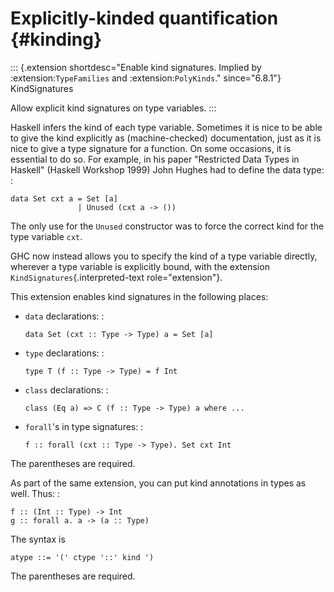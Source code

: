 Explicitly-kinded quantification {#kinding}
================================

::: {.extension shortdesc="Enable kind signatures.
Implied by :extension:`TypeFamilies` and :extension:`PolyKinds`." since="6.8.1"}
KindSignatures

Allow explicit kind signatures on type variables.
:::

Haskell infers the kind of each type variable. Sometimes it is nice to
be able to give the kind explicitly as (machine-checked) documentation,
just as it is nice to give a type signature for a function. On some
occasions, it is essential to do so. For example, in his paper
\"Restricted Data Types in Haskell\" (Haskell Workshop 1999) John Hughes
had to define the data type: :

    data Set cxt a = Set [a]
                   | Unused (cxt a -> ())

The only use for the `Unused` constructor was to force the correct kind
for the type variable `cxt`.

GHC now instead allows you to specify the kind of a type variable
directly, wherever a type variable is explicitly bound, with the
extension `KindSignatures`{.interpreted-text role="extension"}.

This extension enables kind signatures in the following places:

-   `data` declarations: :

        data Set (cxt :: Type -> Type) a = Set [a]

-   `type` declarations: :

        type T (f :: Type -> Type) = f Int

-   `class` declarations: :

        class (Eq a) => C (f :: Type -> Type) a where ...

-   `forall`\'s in type signatures: :

        f :: forall (cxt :: Type -> Type). Set cxt Int

The parentheses are required.

As part of the same extension, you can put kind annotations in types as
well. Thus: :

    f :: (Int :: Type) -> Int
    g :: forall a. a -> (a :: Type)

The syntax is

``` {.sourceCode .none}
atype ::= '(' ctype '::' kind ')
```

The parentheses are required.
